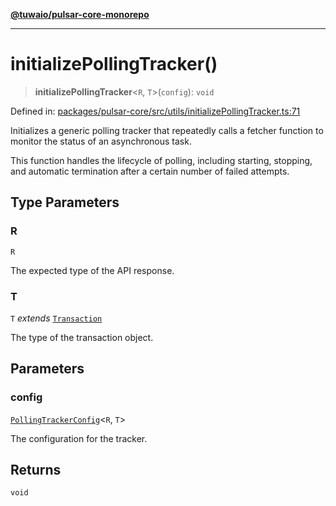 [**@tuwaio/pulsar-core-monorepo**](../../../README.md)

***

# initializePollingTracker()

> **initializePollingTracker**\<`R`, `T`\>(`config`): `void`

Defined in: [packages/pulsar-core/src/utils/initializePollingTracker.ts:71](https://github.com/TuwaIO/pulsar-core/blob/fb805c8a985eeff730f01b9c69cab18b0026a187/packages/pulsar-core/src/utils/initializePollingTracker.ts#L71)

Initializes a generic polling tracker that repeatedly calls a fetcher function
to monitor the status of an asynchronous task.

This function handles the lifecycle of polling, including starting, stopping,
and automatic termination after a certain number of failed attempts.

## Type Parameters

### R

`R`

The expected type of the API response.

### T

`T` *extends* [`Transaction`](../type-aliases/Transaction.md)

The type of the transaction object.

## Parameters

### config

[`PollingTrackerConfig`](../type-aliases/PollingTrackerConfig.md)\<`R`, `T`\>

The configuration for the tracker.

## Returns

`void`

